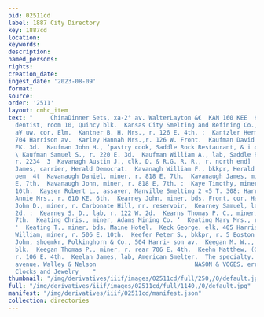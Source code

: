 ```yaml
---
pid: 02511cd
label: 1887 City Directory
key: 1887cd
location: 
keywords: 
description: 
named_persons: 
rights: 
creation_date: 
ingest_date: '2023-08-09'
format: 
source: 
order: '2511'
layout: cmhc_item
text: "     ChinaDinner Sets, xa-2° av. WalterLayton &€  KAN 160 KEE  Kane James B.,
  dentist, room 10, Quincy blk.  Kansas City Smelting and Refining Co., office, Harrison
  a¥ uw. cor. Elm.  Kantner B. H. Mrs., r. 126 E. 4th. :  Kantzler Herman, fire marshal,
  704 Harrison av.  Karley Hannah Mrs.,r. 126 W. Front.  Kaufman David F., r. 220
  EK. 3d.  Kaufman John H., ‘pastry cook, Saddle Rock Restaurant, & i 408 E. 8th.
  \ Kaufman Samuel S., r. 220 E. 3d.  Kaufman William A., lab, Saddle Rock Restaurant,
  r. 2234  3  Kavanagh Austin J., clk, D. & R.G. R. R., r. north end]  . Poplar.  Kavanagh
  James, carrier, Herald Democrat.  Kavanagh William F., bkkpr, Herald Democrat, r.
  oem  4t  Kavanaugh Daniel, miner, r. 818 E. 7th.  Kavanaugh James, miner, r. 818
  E, 7th.  Kavanaugh John, miner, r. 818 E, 7th. :  Kaye Timothy, miner, r. 122 E.
  10th.  Kayser Robert L., assayer, Manville Smelting 2 «5 T. 308: Harrison av.  Kearney
  Annie Mrs., r. 610 KE. 6th.  Kearney John, miner, bds. Front, cor. Hazel.  Kearney
  John D., miner, r. Carbonate Hill, nr. reservoir,  Kearney Samuel, lab, r. 207 W.
  2d. :  Kearney S. D., lab, r. 122 W. 2d.  Kearns Thomas P. C., miner, r. 804 E.
  7th.  Keating Chris., miner, Adams Mining Co. ‘  Keating Mary Mrs., r. 819 E. 5th.
  '  Keating T., miner, bds. Maine Hotel.  Keck George, elk, 405 Harrison ay.  Keefe
  William, miner, r. 506 E. 10th.  Keefer Peter S., bkkpr, r. 5 Boston blk. ,  Keeffe
  John, shoemkr, Polkinghorn & Co., 504 Harri- son av.  Keegan M. W.., r. 61 Clarendon
  blk.  Keegan Thomas P., miner, r. rear 706 E. 4th.  Keehn Matthew, (Greeley & Keehn,)
  r. 106 E. 4th.  Keelan James, lab, American Smelter.  The specialty. 607 Harrison
  avenue. Walley & Nelson                            NASON & VOGES, errs dvenxe. Watches,
  Clocks and Jewelry    "
thumbnail: "/img/derivatives/iiif/images/02511cd/full/250,/0/default.jpg"
full: "/img/derivatives/iiif/images/02511cd/full/1140,/0/default.jpg"
manifest: "/img/derivatives/iiif/02511cd/manifest.json"
collection: directories
---
```

